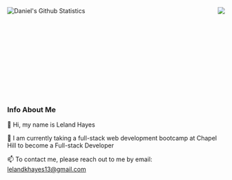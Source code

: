 
<a href="https://github.com/ilelandhayes/ilelandhayes">
  <img align="right" src="https://github-readme-stats.vercel.app/api/top-langs/?username=ilelandhayes&show=java,html,css,tex&title_color=57A6FF&text_color=c9cacc&icon_color=2bbc8a&bg_color=0D1116&border_color=57A6FF&langs_count=3" />
</a>

<a href="https://github.com/ilelandhayes">
  <img align="left" src="https://github-readme-stats.vercel.app/api?username=ilelandhayes&line_height=27&count_private=false&title_color=57A6FF&text_color=c9cacc&icon_color=57A6FF&bg_color=0D1116&border_color=57A6FF" alt="Daniel's Github Statistics"/>
</a>

<br>
<br>
<br>
<br>
<br>
<br>
<br>
<br>
<br>
<br>
<br>
<br>


### Info About Me

👋 Hi, my name is Leland Hayes

🧠 I am currently taking a full-stack web development bootcamp at Chapel Hill to become a Full-stack Developer

📫 To contact me, please reach out to me by email: lelandkhayes13@gmail.com 
